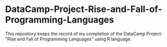 # DataCamp-Project-Rise-and-Fall-of-Programming-Languages
This repository keeps the record of my completion of the DataCamp Project: "Rise and Fall of Programming Languages" using R language.
